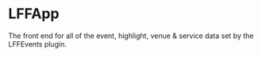 # LFFApp
The front end for all of the event, highlight, venue & service data set by the LFFEvents plugin.
